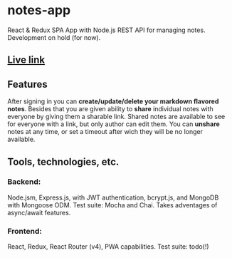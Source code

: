 # notes-app
React & Redux SPA App with Node.js REST API for managing notes. Development on hold (for now).
## [Live link](http://notesmd.herokuapp.com/) 

## Features
After signing in you can **create/update/delete your markdown flavored notes**. Besides that you are given ability to **share** individual notes with everyone by giving them a sharable link. Shared notes are available to see for everyone with a link, but only author can edit them. You can **unshare** notes at any time, or set a timeout after wich they will be no longer available.

## Tools, technologies, etc.

### Backend:
 Node.jsm, Express.js, with JWT authentication, bcrypt.js, and MongoDB with Mongoose ODM. Test suite: Mocha and Chai. Takes adventages of async/await features.

### Frontend:
React, Redux, React Router (v4), PWA capabilities. Test suite: todo(!)



